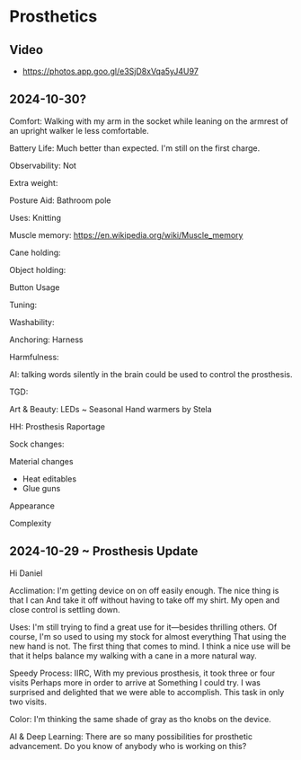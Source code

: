# Prosthetics

## Video

* https://photos.app.goo.gl/e3SjD8xVqa5yJ4U97


## 2024-10-30?

Comfort: Walking with my arm in the socket while leaning on the armrest of an upright walker le less comfortable.

Battery Life: Much better than expected. I'm still on the first charge.

Observability: Not

Extra weight:

Posture Aid: Bathroom pole

Uses: Knitting

Muscle memory: https://en.wikipedia.org/wiki/Muscle_memory

Cane holding:

Object holding:

Button Usage

Tuning:

Washability:

Anchoring: Harness

Harmfulness:

AI: talking words silently in the brain could be used to control the prosthesis.

TGD:

Art & Beauty: LEDs ~ Seasonal Hand warmers by Stela

HH: Prosthesis Raportage

Sock changes:

Material changes

* Heat editables
* Glue guns

Appearance

Complexity


## 2024-10-29 ~ Prosthesis Update

Hi Daniel

Acclimation: I'm getting device on on off easily enough. The nice thing is that I can And take it off without having to take off my shirt. My open and close control is settling down.

Uses: I'm still trying to find a great use for it—besides thrilling others. Of course, I'm so used to using my stock for almost everything That using the new hand is not. The first thing that comes to mind. I think a nice use will be that it helps balance my walking with a cane in a more natural way.

Speedy Process: IIRC, With my previous prosthesis, it took three or four visits Perhaps more in order to arrive at Something I could try. I was surprised and delighted that we were able to accomplish. This task in only two visits.

Color: I'm thinking the same shade of gray as tho knobs on the device.

AI & Deep Learning: There are so many possibilities for prosthetic advancement. Do you know of anybody who is working on this?



